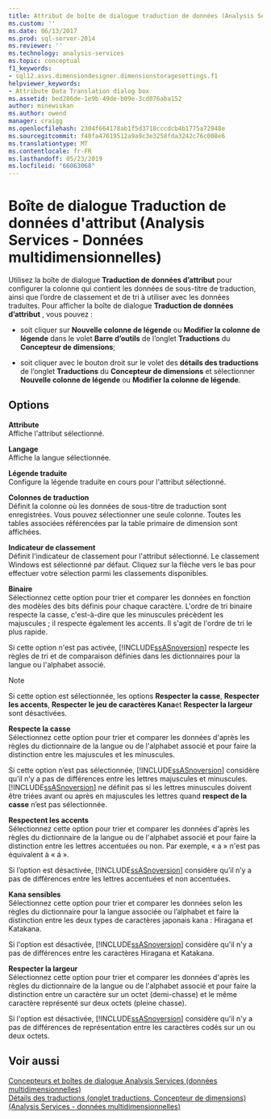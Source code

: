 ```yaml
---
title: Attribut de boîte de dialogue traduction de données (Analysis Services - données multidimensionnelles) | Microsoft Docs
ms.custom: ''
ms.date: 06/13/2017
ms.prod: sql-server-2014
ms.reviewer: ''
ms.technology: analysis-services
ms.topic: conceptual
f1_keywords:
- sql12.asvs.dimensiondesigner.dimensionstoragesettings.f1
helpviewer_keywords:
- Attribute Data Translation dialog box
ms.assetid: bed286de-1e9b-49de-b09e-3cd076aba152
author: minewiskan
ms.author: owend
manager: craigg
ms.openlocfilehash: 2304f664178ab1f5d3718cccdcb4b1775a72948e
ms.sourcegitcommit: f40fa47619512a9a9c3e3258fda3242c76c008e6
ms.translationtype: MT
ms.contentlocale: fr-FR
ms.lasthandoff: 05/23/2019
ms.locfileid: "66063068"
---
```

# <a name="attribute-data-translation-dialog-box-analysis-services---multidimensional-data"></a>Boîte de dialogue Traduction de données d'attribut (Analysis Services - Données multidimensionnelles)
  Utilisez la boîte de dialogue **Traduction de données d’attribut** pour configurer la colonne qui contient les données de sous-titre de traduction, ainsi que l’ordre de classement et de tri à utiliser avec les données traduites. Pour afficher la boîte de dialogue **Traduction de données d’attribut** , vous pouvez :  
  
-   soit cliquer sur **Nouvelle colonne de légende** ou **Modifier la colonne de légende** dans le volet **Barre d’outils** de l’onglet **Traductions** du **Concepteur de dimensions**;  
  
-   soit cliquer avec le bouton droit sur le volet des **détails des traductions** de l’onglet **Traductions** du **Concepteur de dimensions** et sélectionner **Nouvelle colonne de légende** ou **Modifier la colonne de légende**.  
  
## <a name="options"></a>Options  
 **Attribute**  
 Affiche l'attribut sélectionné.  
  
 **Langage**  
 Affiche la langue sélectionnée.  
  
 **Légende traduite**  
 Configure la légende traduite en cours pour l'attribut sélectionné.  
  
 **Colonnes de traduction**  
 Définit la colonne où les données de sous-titre de traduction sont enregistrées. Vous pouvez sélectionner une seule colonne. Toutes les tables associées référencées par la table primaire de dimension sont affichées.  
  
 **Indicateur de classement**  
 Définit l'indicateur de classement pour l'attribut sélectionné. Le classement Windows est sélectionné par défaut. Cliquez sur la flèche vers le bas pour effectuer votre sélection parmi les classements disponibles.  
  
 **Binaire**  
 Sélectionnez cette option pour trier et comparer les données en fonction des modèles des bits définis pour chaque caractère. L'ordre de tri binaire respecte la casse, c'est-à-dire que les minuscules précèdent les majuscules ; il respecte également les accents. Il s'agit de l'ordre de tri le plus rapide.  
  
 Si cette option n'est pas activée, [!INCLUDE[ssASnoversion](../includes/ssasnoversion-md.md)] respecte les règles de tri et de comparaison définies dans les dictionnaires pour la langue ou l'alphabet associé.  
  
> [!NOTE]  
>  Si cette option est sélectionnée, les options **Respecter la casse**, **Respecter les accents**, **Respecter le jeu de caractères Kana**et **Respecter la largeur** sont désactivées.  
  
 **Respecte la casse**  
 Sélectionnez cette option pour trier et comparer les données d'après les règles du dictionnaire de la langue ou de l'alphabet associé et pour faire la distinction entre les majuscules et les minuscules.  
  
 Si cette option n’est pas sélectionnée, [!INCLUDE[ssASnoversion](../includes/ssasnoversion-md.md)] considère qu’il n’y a pas de différences entre les lettres majuscules et minuscules. [!INCLUDE[ssASnoversion](../includes/ssasnoversion-md.md)] ne définit pas si les lettres minuscules doivent être triées avant ou après en majuscules les lettres quand **respect de la casse** n’est pas sélectionnée.  
  
 **Respectent les accents**  
 Sélectionnez cette option pour trier et comparer les données d'après les règles du dictionnaire de la langue ou de l'alphabet associé et pour faire la distinction entre les lettres accentuées ou non. Par exemple, « a » n'est pas équivalent à « á ».  
  
 Si l’option est désactivée, [!INCLUDE[ssASnoversion](../includes/ssasnoversion-md.md)] considère qu’il n’y a pas de différences entre les lettres accentuées et non accentuées.  
  
 **Kana sensibles**  
 Sélectionnez cette option pour trier et comparer les données selon les règles du dictionnaire pour la langue associée ou l’alphabet et faire la distinction entre les deux types de caractères japonais kana : Hiragana et Katakana.  
  
 Si l'option est désactivée, [!INCLUDE[ssASnoversion](../includes/ssasnoversion-md.md)] considère qu'il n'y a pas de différences entre les caractères Hiragana et Katakana.  
  
 **Respecter la largeur**  
 Sélectionnez cette option pour trier et comparer les données d'après les règles du dictionnaire de la langue ou de l'alphabet associé et pour faire la distinction entre un caractère sur un octet (demi-chasse) et le même caractère représenté sur deux octets (pleine chasse).  
  
 Si l'option est désactivée, [!INCLUDE[ssASnoversion](../includes/ssasnoversion-md.md)] considère qu'il n'y a pas de différences de représentation entre les caractères codés sur un ou deux octets.  
  
## <a name="see-also"></a>Voir aussi  
 [Concepteurs et boîtes de dialogue Analysis Services &#40;données multidimensionnelles&#41;](analysis-services-designers-and-dialog-boxes-multidimensional-data.md)   
 [Détails des traductions &#40;onglet traductions, Concepteur de dimensions&#41; &#40;Analysis Services - données multidimensionnelles&#41;](translation-details-dimension-designer-analysis-services-multidimensional-data.md)  
  
  
